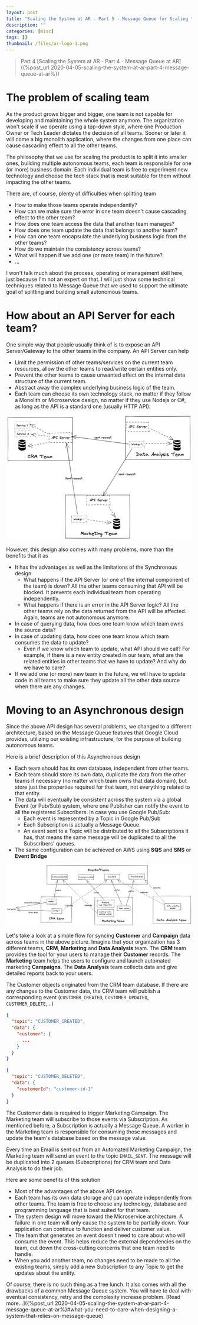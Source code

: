 ```yaml
---
layout: post
title: "Scaling the System at AR - Part 5 - Message Queue for Scaling team"
description: ""
categories: [misc]
tags: []
thumbnail: /files/ar-logo-1.png
---
```


> Part 4
> [Scaling the System at AR - Part 4 - Message Queue at AR]({%post_url 2020-04-05-scaling-the-system-at-ar-part-4-message-queue-at-ar%}) 

# The problem of scaling team

As the product grows bigger and bigger, one team is not capable for developing and maintaining the
whole system anymore. The organization won't scale if we operate
using a top-down style, where one Production Owner or Tech Leader dictates the decision of all
teams. Sooner or later it will come a big monolith application, where the changes from one place can
cause cascading effect to all the other teams.

The philosophy that we use for scaling the product is to split it into smaller
ones, building multiple autonomous teams, each team is responsible for one (or more) business
domain. Each individual team is free to experiment new technology and choose the tech stack that is
most suitable for them without impacting the other teams.

There are, of course, plenty of difficulties when splitting team

- How to make those teams operate independently?
- How can we make sure the error in one team doesn't cause cascading effect to the other team?
- How does one team access the data that another team manages?
- How does one team update the data that belongs to another team?
- How can one team encapsulate the underlying business logic from the other teams?
- How do we maintain the consistency across teams?
- What will happen if we add one (or more team) in the future?
- ...

I won't talk much about the process, operating or management skill here, just because I'm not an
expert on that. I will just show some technical techniques related to Message Queue that we used to
support the ultimate goal of splitting and building small autonomous teams.

# How about an API Server for each team?

One simple way that people usually think of is to expose an API Server/Gateway to the other teams in
the company. An API Server can help

- Limit the permission of other teams/services on the current team resources, allow the other teams
  to read/write certain entities only.
- Prevent the other teams to cause unwanted effect on the internal data structure of the current
  team.
- Abstract away the complex underlying business logic of the team.
- Each team can choose its own technology stack, no matter if they follow a Monolith or Microservice
  design, no matter if they use Nodejs or C#, as long as the API is a standard one (usually HTTP API).

<!-- more -->

![Api Server](/files/2021-07-15-scaling-the-system-at-ar-part-5/api-server.png)

However, this design also comes with many problems, more than the benefits that it as

- It has the advantages as well as the limitations of the Synchronous design
  - What happens if the API Server (or one of the internal component of the team) is down? All the
    other teams consuming that API will be blocked. It prevents each individual team from operating
    independently.
  - What happens if there is an error in the API Server logic? All the other teams rely on the data
    returned from the API will be affected. Again, teams are not autonomous anymore.
- In case of querying data, how does one team know which team owns the source data?
- In case of updating data, how does one team know which team consumes the data to update?
  - Even if we know which team to update, what API should we call? For example, if there is a new
    entity created in our team, what are the related entities in other teams that we have to update?
    And why do we have to care?
- If we add one (or more) new team in the future, we will have to update code in all teams to make
  sure they update all the other data source when there are any changes.

# Moving to an Asynchronous design

Since the above API design has several problems, we changed to a different architecture, based on the
Message Queue features that Google Cloud provides, utilizing our existing infrastructure, for the purpose of
building autonomous teams.

Here is a brief description of this Asynchronous design
- Each team should has its own database, independent from other teams.
- Each team should store its own data, duplicate the data from the other teams if necessary (no
  matter which team owns that data domain), but store just the properties required for
  that team, not everything related to that entity.
- The data will eventually be consistent across the system via a global Event (or Pub/Sub) system,
where one Publisher can notify the event to all the registered Subscribers. In case you
use Google Pub/Sub:
  - Each event is represented by a Topic in Google Pub/Sub
  - Each Subscription is actually a Message Queue.
  - An event sent to a Topic will be distributed to all the Subscriptions it has, that means the
    same message will be duplicated to all the Subscribers' queues.
- The same configuration can be achieved on AWS using **SQS** and **SNS** or
  **Event Bridge**

![publish-subscribe](/files/2021-07-15-scaling-the-system-at-ar-part-5/publish-subscribe.png)

Let's take a look at a simple flow for syncing **Customer** and **Campaign** data across teams in the above
picture. Imagine that your organization has 3 different teams, **CRM**, **Marketing** and
**Data Analysis** team. The **CRM** team provides the tool for your users to manage their **Customer**
records. The **Marketing** team helps the users to configure and launch automated marketing **Campaigns**.
The **Data Analysis** team collects data and give detailed reports back to your users.

The Customer objects originated from the CRM team database. If there are any changes to the Customer
data, the CRM team will publish a corresponding event (`CUSTOMER_CREATED`, `CUSTOMER_UPDATED`,
`CUSTOMER_DELETE`,...)

```json
{
  "topic": "CUSTOMER_CREATED",
  "data": {
    "customer": {
      ...
    }
  }
}
```

```json
{
  "topic": "CUSTOMER_DELETED",
  "data": {
    "customerId": "customer-id-1"
  }
}
```

The Customer data is required to trigger Marketing Campaign. The Marketing team will subscribe to those
events via Subscription. As mentioned before, a Subscription is actually a Message Queue. A worker
in the Marketing team is responsible for consuming those messages and update the team's database based on
the message value.

Every time an Email is sent out from an Automated Marketing Campaign, the Marketing team will
send an event to the topic `EMAIL_SENT`. The message will be duplicated into 2 queues
(Subscriptions) for CRM team and Data Analysis to do their job.

Here are some benefits of this solution

- Most of the advantages of the above API design.
- Each team has its own data storage and can operate independently from other teams. The team is
free to choose any technology, database and programming language that is best suited for that team.
- The system design will move toward the Microservice architecture. A failure in one team will only
cause the system to be partially down. Your application can continue to function and deliver
customer value.
- The team that generates an event doesn't need to care about who will consume the event. This helps
reduce the external dependencies on the team, cut down the cross-cutting concerns that one team need
to handle.
- When you add another team, no changes need to be made to all the existing teams, simply add a new
Subscription to any Topic to get the updates about the entity.

Of course, there is no such thing as a free lunch. It also comes with all the drawbacks of a common
Message Queue system. You will have to deal with eventual consistency, retry and the complexity
increase problem. [Read more...]({%post_url 2020-04-05-scaling-the-system-at-ar-part-4-message-queue-at-ar%}#what-you-need-to-care-when-designing-a-system-that-relies-on-message-queue)

